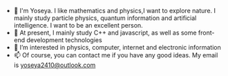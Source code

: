 - 👋 I'm Yoseya. I like mathematics and physics,I want to explore nature. I mainly study particle physics, quantum information and artificial intelligence. I want to be an excellent person.
- 🌱 At present, I mainly study C++ and javascript, as well as some front-end development technologies
- 💞️ I’m interested in physics, computer, internet and electronic information
- 📫 Of course, you can contact me if you have any good ideas. My email is yoseya2410@outlook.com
